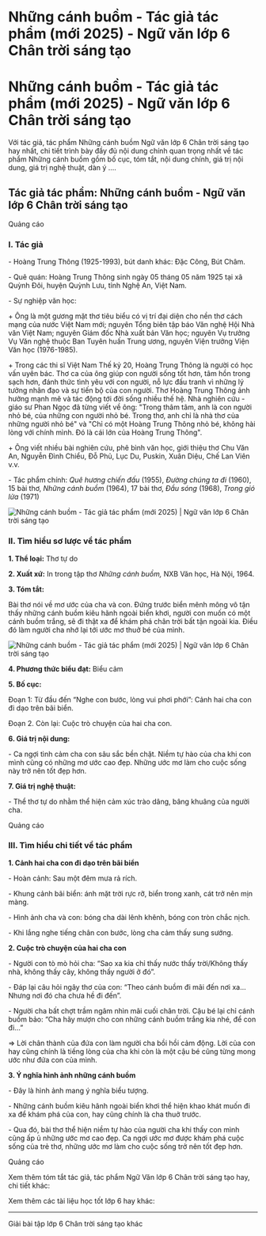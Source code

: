 # Những cánh buồm - Tác giả tác phẩm (mới 2025) - Ngữ văn lớp 6 Chân trời sáng tạo

# Những cánh buồm - Tác giả tác phẩm (mới 2025) - Ngữ văn lớp 6 Chân trời sáng tạo

Với tác giả, tác phẩm Những cánh buồm Ngữ văn lớp 6 Chân trời sáng tạo hay nhất, chi tiết trình bày đầy đủ nội dung chính quan trọng nhất về tác phẩm Những cánh buồm gồm bố cục, tóm tắt, nội dung chính, giá trị nội dung, giá trị nghệ thuật, dàn ý ....

## Tác giả tác phẩm: Những cánh buồm - Ngữ văn lớp 6 Chân trời sáng tạo

Quảng cáo

### **I. Tác giả**

\- Hoàng Trung Thông (1925-1993), bút danh khác: Đặc Công, Bút Châm.

\- Quê quán: Hoàng Trung Thông sinh ngày 05 tháng 05 năm 1925 tại xã Quỳnh Đôi, huyện Quỳnh Lưu, tỉnh Nghệ An, Việt Nam.

\- Sự nghiệp văn học: 

\+ Ông là một gương mặt thơ tiêu biểu có vị trí đại diện cho nền thơ cách mạng của nước Việt Nam mới; nguyên Tổng biên tập báo Văn nghệ Hội Nhà văn Việt Nam; nguyên Giám đốc Nhà xuất bản Văn học; nguyên Vụ trưởng Vụ Văn nghệ thuộc Ban Tuyên huấn Trung ương, nguyên Viện trưởng Viện Văn học (1976-1985).

\+ Trong các thi sĩ Việt Nam Thế kỷ 20, Hoàng Trung Thông là người có học vấn uyên bác. Thơ ca của ông giúp con người sống tốt hơn, tâm hồn trong sạch hơn, đánh thức tình yêu với con người, nỗ lực đấu tranh vì những lý tưởng nhân đạo và sự tiến bộ của con người. Thơ Hoàng Trung Thông ảnh hưởng mạnh mẽ và tác động tới đời sống nhiều thế hệ. Nhà nghiên cứu - giáo sư Phan Ngọc đã từng viết về ông: "Trong thâm tâm, anh là con người nhỏ bé, của những con người nhỏ bé. Trong thơ, anh chỉ là nhà thơ của những người nhỏ bé" và "Chỉ có một Hoàng Trung Thông nhỏ bé, không hài lòng với chính mình. Đó là cái lớn của Hoàng Trung Thông".

\+ Ông viết nhiều bài nghiên cứu, phê bình văn học, giới thiệu thơ Chu Văn An, Nguyễn Đình Chiểu, Đỗ Phủ, Lục Du, Puskin, Xuân Diệu, Chế Lan Viên v.v.

\- Tác phẩm chính: _Quê hương chiến đấu_ (1955), _Đường chúng ta đi_ (1960), 15 bài thơ, _Những cánh buồm_ (1964), 17 bài thơ, _Đầu sóng_ (1968), _Trong gió lửa_ (1971)

![Những cánh buồm - Tác giả tác phẩm \(mới 2025\) | Ngữ văn lớp 6 Chân trời sáng tạo](https://vietjack.com/soan-van-lop-6-ct/images/tac-gia-tac-pham-nhung-canh-buom-77440.png)

### **II. Tìm hiểu sơ lược về tác phẩm**

**1\. Thể loại:** Thơ tự do

**2\. Xuất xứ:** In trong tập thơ _Những cánh buồm,_ NXB Văn học, Hà Nội, 1964.

**3\. Tóm tắt:**

Bài thơ nói về mơ ước của cha và con. Đứng trước biển mênh mông vô tận thấy những cánh buồm kiêu hãnh ngoài biển khơi, người con muốn có một cánh buồm trắng, sẽ đi thật xa để khám phá chân trời bất tận ngoài kia. Điều đó làm người cha nhớ lại tới ước mơ thuở bé của mình.

![Những cánh buồm - Tác giả tác phẩm \(mới 2025\) | Ngữ văn lớp 6 Chân trời sáng tạo](https://vietjack.com/soan-van-lop-6-ct/images/tac-gia-tac-pham-nhung-canh-buom-77441.png)

**4\. Phương thức biểu đạt:** Biểu cảm

**5\. Bố cục:**

Đoạn 1: Từ đầu đến “Nghe con bước, lòng vui phơi phới”: Cảnh hai cha con đi dạo trên bãi biển.

Đoạn 2. Còn lại: Cuộc trò chuyện của hai cha con.

**6\. Giá trị nội dung:**

\- Ca ngợi tình cảm cha con sâu sắc bền chặt. Niềm tự hào của cha khi con mình cũng có những mơ ước cao đẹp. Những ước mơ làm cho cuộc sống này trở nên tốt đẹp hơn.

**7\. Giá trị nghệ thuật:**

\- Thể thơ tự do nhằm thể hiện cảm xúc trào dâng, bâng khuâng của người cha.

Quảng cáo

### **III. Tìm hiểu chi tiết về tác phẩm**

**1\. Cảnh hai cha con đi dạo trên bãi biển**

\- Hoàn cảnh: Sau một đêm mưa rả rích.

\- Khung cảnh bãi biển: ánh mặt trời rực rỡ, biển trong xanh, cát trở nên mịn màng.

\- Hình ảnh cha và con: bóng cha dài lênh khênh, bóng con tròn chắc nịch.

\- Khi lắng nghe tiếng chân con bước, lòng cha cảm thấy sung sướng.

**2\. Cuộc trò chuyện của hai cha con**

\- Người con tò mò hỏi cha: “Sao xa kia chỉ thấy nước thấy trời/Không thấy nhà, không thấy cây, không thấy người ở đó”.

\- Đáp lại câu hỏi ngây thơ của con: “Theo cánh buồm đi mãi đến nơi xa... Nhưng nơi đó cha chưa hề đi đến”.

\- Người cha bất chợt trầm ngâm nhìn mãi cuối chân trời. Cậu bé lại chỉ cánh buồm bảo: “Cha hãy mượn cho con những cánh buồm trắng kia nhé, để con đi...”

=> Lời chân thành của đứa con làm người cha bồi hồi cảm động. Lời của con hay cũng chính là tiếng lòng của cha khi còn là một cậu bé cũng từng mong ước như đứa con của mình.

**3\. Ý nghĩa hình ảnh những cánh buồm**

\- Đây là hình ảnh mang ý nghĩa biểu tượng.

\- Những cánh buồm kiêu hãnh ngoài biển khơi thể hiện khao khát muốn đi xa để khám phá của con, hay cũng chính là cha thuở trước.

\- Qua đó, bài thơ thể hiện niềm tự hào của người cha khi thấy con mình cũng ấp ủ những ước mơ cao đẹp. Ca ngợi ước mơ được khám phá cuộc sống của trẻ thơ, những ước mơ làm cho cuộc sống trở nên tốt đẹp hơn.

Quảng cáo

Xem thêm tóm tắt tác giả, tác phẩm Ngữ Văn lớp 6 Chân trời sáng tạo hay, chi tiết khác:

Xem thêm các tài liệu học tốt lớp 6 hay khác:

* * *

Giải bài tập lớp 6 Chân trời sáng tạo khác
